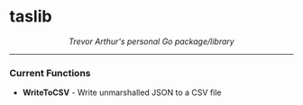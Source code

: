 # taslib

<center>
    <em>Trevor Arthur's personal Go package/library</em>
</center>

<hr>

### Current Functions
<ul>
    <li><strong>WriteToCSV</strong> - Write unmarshalled JSON to a CSV file</li>
</ul>